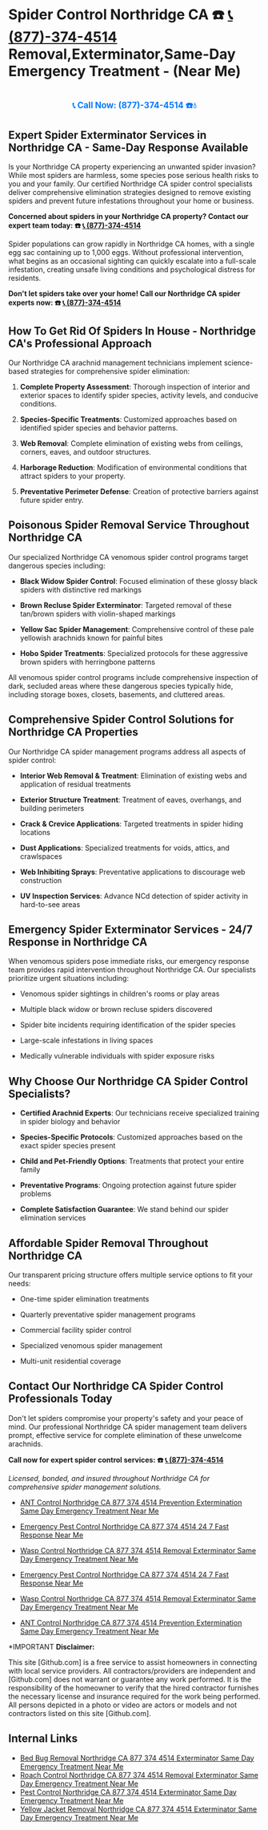 # Spider Control Northridge CA ☎️ [📞 (877)-374-4514](https://pest-control-4514.netlify.app) Removal,Exterminator,Same-Day Emergency Treatment - (Near Me)
# 

<p align="center" style="font-size: 1.2em; font-weight: bold; margin: 20px 0;">
  <a href="https://pest-control-4514.netlify.app" target="_blank" style="color: #007BFF; text-decoration: none;">📞 Call Now: (877)-374-4514 ☎️💧</a>
</p>

## Expert Spider Exterminator Services in Northridge CA - Same-Day Response Available

Is your Northridge CA property experiencing an unwanted spider invasion? While most spiders are harmless, some species pose serious health risks to you and your family. Our certified Northridge CA spider control specialists deliver comprehensive elimination strategies designed to remove existing spiders and prevent future infestations throughout your home or business.

**Concerned about spiders in your Northridge CA property? Contact our expert team today: ☎️ [📞 (877)-374-4514](https://pest-control-4514.netlify.app)**

Spider populations can grow rapidly in Northridge CA homes, with a single egg sac containing up to 1,000 eggs. Without professional intervention, what begins as an occasional sighting can quickly escalate into a full-scale infestation, creating unsafe living conditions and psychological distress for residents.

**Don't let spiders take over your home! Call our Northridge CA spider experts now: ☎️ [📞 (877)-374-4514](https://pest-control-4514.netlify.app)**

## How To Get Rid Of Spiders In House - Northridge CA's Professional Approach

Our Northridge CA arachnid management technicians implement science-based strategies for comprehensive spider elimination:

1. **Complete Property Assessment**: Thorough inspection of interior and exterior spaces to identify spider species, activity levels, and conducive conditions.

2. **Species-Specific Treatments**: Customized approaches based on identified spider species and behavior patterns.

3. **Web Removal**: Complete elimination of existing webs from ceilings, corners, eaves, and outdoor structures.

4. **Harborage Reduction**: Modification of environmental conditions that attract spiders to your property.

5. **Preventative Perimeter Defense**: Creation of protective barriers against future spider entry.

## Poisonous Spider Removal Service Throughout Northridge CA

Our specialized Northridge CA venomous spider control programs target dangerous species including:

- **Black Widow Spider Control**: Focused elimination of these glossy black spiders with distinctive red markings

- **Brown Recluse Spider Exterminator**: Targeted removal of these tan/brown spiders with violin-shaped markings

- **Yellow Sac Spider Management**: Comprehensive control of these pale yellowish arachnids known for painful bites

- **Hobo Spider Treatments**: Specialized protocols for these aggressive brown spiders with herringbone patterns

All venomous spider control programs include comprehensive inspection of dark, secluded areas where these dangerous species typically hide, including storage boxes, closets, basements, and cluttered areas.

## Comprehensive Spider Control Solutions for Northridge CA Properties

Our Northridge CA spider management programs address all aspects of spider control:

- **Interior Web Removal & Treatment**: Elimination of existing webs and application of residual treatments

- **Exterior Structure Treatment**: Treatment of eaves, overhangs, and building perimeters

- **Crack & Crevice Applications**: Targeted treatments in spider hiding locations

- **Dust Applications**: Specialized treatments for voids, attics, and crawlspaces

- **Web Inhibiting Sprays**: Preventative applications to discourage web construction

- **UV Inspection Services**: Advance NCd detection of spider activity in hard-to-see areas

## Emergency Spider Exterminator Services - 24/7 Response in Northridge CA

When venomous spiders pose immediate risks, our emergency response team provides rapid intervention throughout Northridge CA. Our specialists prioritize urgent situations including:

- Venomous spider sightings in children's rooms or play areas

- Multiple black widow or brown recluse spiders discovered

- Spider bite incidents requiring identification of the spider species

- Large-scale infestations in living spaces

- Medically vulnerable individuals with spider exposure risks

## Why Choose Our Northridge CA Spider Control Specialists?

- **Certified Arachnid Experts**: Our technicians receive specialized training in spider biology and behavior

- **Species-Specific Protocols**: Customized approaches based on the exact spider species present

- **Child and Pet-Friendly Options**: Treatments that protect your entire family

- **Preventative Programs**: Ongoing protection against future spider problems

- **Complete Satisfaction Guarantee**: We stand behind our spider elimination services

## Affordable Spider Removal Throughout Northridge CA

Our transparent pricing structure offers multiple service options to fit your needs:

- One-time spider elimination treatments

- Quarterly preventative spider management programs

- Commercial facility spider control

- Specialized venomous spider management

- Multi-unit residential coverage

## Contact Our Northridge CA Spider Control Professionals Today

Don't let spiders compromise your property's safety and your peace of mind. Our professional Northridge CA spider management team delivers prompt, effective service for complete elimination of these unwelcome arachnids.

**Call now for expert spider control services: ☎️ [📞 (877)-374-4514](https://pest-control-4514.netlify.app)**

*Licensed, bonded, and insured throughout Northridge CA for comprehensive spider management solutions.*


- [ANT Control Northridge CA 877 374 4514 Prevention Extermination Same Day Emergency Treatment Near Me](https://github.com/allyoucaneatsushiin/pest-control/blob/main/ANT-Control-Northridge-CA-877-374-4514-Prevention-Extermination-Same-Day-Emergency-Treatment-Near-Me.md)
- [Emergency Pest Control Northridge CA 877 374 4514 24 7 Fast Response Near Me](https://github.com/allyoucaneatsushiin/pest-control/blob/main/Emergency-Pest-Control-Northridge-CA-877-374-4514-24-7-Fast-Response-Near-Me.md)
- [Wasp Control Northridge CA 877 374 4514 Removal Exterminator Same Day Emergency Treatment Near Me](https://github.com/allyoucaneatsushiin/pest-control/blob/main/Wasp-Control-Northridge-CA-877-374-4514-Removal-Exterminator-Same-Day-Emergency-Treatment-Near-Me.md)


- [Emergency Pest Control Northridge CA 877 374 4514 24 7 Fast Response Near Me](https://github.com/allyoucaneatsushiin/pest-control/blob/main/Emergency-Pest-Control-Northridge-CA-877-374-4514-24-7-Fast-Response-Near-Me.md)
- [Wasp Control Northridge CA 877 374 4514 Removal Exterminator Same Day Emergency Treatment Near Me](https://github.com/allyoucaneatsushiin/pest-control/blob/main/Wasp-Control-Northridge-CA-877-374-4514-Removal-Exterminator-Same-Day-Emergency-Treatment-Near-Me.md)
- [ANT Control Northridge CA 877 374 4514 Prevention Extermination Same Day Emergency Treatment Near Me](https://github.com/allyoucaneatsushiin/pest-control/blob/main/ANT-Control-Northridge-CA-877-374-4514-Prevention-Extermination-Same-Day-Emergency-Treatment-Near-Me.md)


*IMPORTANT **Disclaimer:**  

This site [Github.com] is a free service to assist homeowners in connecting with local service providers. All contractors/providers are independent and [Github.com] does not warrant or guarantee any work performed. It is the responsibility of the homeowner to verify that the hired contractor furnishes the necessary license and insurance required for the work being performed. All persons depicted in a photo or video are actors or models and not contractors listed on this site [Github.com].


## Internal Links
- [Bed Bug Removal Northridge CA 877 374 4514 Exterminator Same Day Emergency Treatment Near Me](https://github.com/allyoucaneatsushiin/pest-control/blob/main/Bed-Bug-Removal-Northridge-CA-877-374-4514-Exterminator-Same-Day-Emergency-Treatment-Near-Me.md)
- [Roach Control Northridge CA 877 374 4514 Removal Exterminator Same Day Emergency Treatment Near Me](https://github.com/allyoucaneatsushiin/pest-control/blob/main/Roach-Control-Northridge-CA-877-374-4514-Removal-Exterminator-Same-Day-Emergency-Treatment-Near-Me.md)
- [Pest Control Northridge CA 877 374 4514 Exterminator Same Day Emergency Treatment Near Me](https://github.com/allyoucaneatsushiin/pest-control/blob/main/Pest-Control-Northridge-CA-877-374-4514-Exterminator-Same-Day-Emergency-Treatment-Near-Me.md)
- [Yellow Jacket Removal Northridge CA 877 374 4514 Exterminator Same Day Emergency Treatment Near Me](https://github.com/allyoucaneatsushiin/pest-control/blob/main/Yellow-Jacket-Removal-Northridge-CA-877-374-4514-Exterminator-Same-Day-Emergency-Treatment-Near-Me.md)
